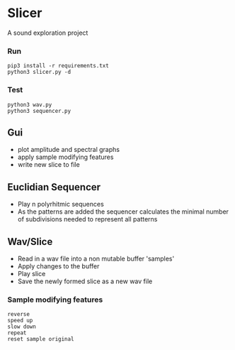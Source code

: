 # Slicer
A sound exploration project

### Run
```
pip3 install -r requirements.txt
python3 slicer.py -d
```

### Test
```
python3 wav.py
python3 sequencer.py
```

## Gui
* plot amplitude and spectral graphs
* apply sample modifying features
* write new slice to file

## Euclidian Sequencer
* Play n polyrhitmic sequences
* As the patterns are added the sequencer calculates the minimal number of subdivisions needed to represent all patterns

## Wav/Slice
* Read in a wav file into a non mutable buffer 'samples'
* Apply changes to the buffer
* Play slice
* Save the newly formed slice as a new wav file

### Sample modifying features

    reverse
    speed up
    slow down
    repeat
    reset sample original
